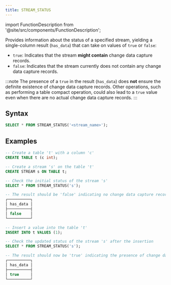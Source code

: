 ```yaml
---
title: STREAM_STATUS
---
```

import FunctionDescription from '@site/src/components/FunctionDescription';

<FunctionDescription description="Introduced or updated: v1.2.225"/>

Provides information about the status of a specified stream, yielding a single-column result (`has_data`) that can take on values of `true` or `false`: 

- `true`: Indicates that the stream **might contain** change data capture records.
- `false`: Indicates that the stream currently does not contain any change data capture records.

:::note
The presence of a `true` in the result (`has_data`) does **not** ensure the definite existence of change data capture records. Other operations, such as performing a table compact operation, could also lead to a `true` value even when there are no actual change data capture records.
:::

## Syntax

```sql
SELECT * FROM STREAM_STATUS('<stream_name>');
```

## Examples

```sql
-- Create a table 't' with a column 'c'
CREATE TABLE t (c int);

-- Create a stream 's' on the table 't'
CREATE STREAM s ON TABLE t;

-- Check the initial status of the stream 's'
SELECT * FROM STREAM_STATUS('s');

-- The result should be 'false' indicating no change data capture records initially
┌──────────┐
│ has_data │
├──────────┤
│ false    │
└──────────┘

-- Insert a value into the table 't'
INSERT INTO t VALUES (1);

-- Check the updated status of the stream 's' after the insertion
SELECT * FROM STREAM_STATUS('s');

-- The result should now be 'true' indicating the presence of change data capture records
┌──────────┐
│ has_data │
├──────────┤
│ true     │
└──────────┘
```